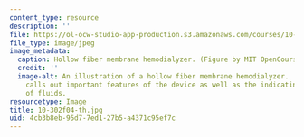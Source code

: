 ```yaml
---
content_type: resource
description: ''
file: https://ol-ocw-studio-app-production.s3.amazonaws.com/courses/10-302-transport-processes-fall-2004/4cb3b8eb95d77ed127b5a4371c95ef7c_10-302f04-th.jpg
file_type: image/jpeg
image_metadata:
  caption: Hollow fiber membrane hemodialyzer. (Figure by MIT OpenCourseWare.)
  credit: ''
  image-alt: An illustration of a hollow fiber membrane hemodialyzer.  The illustration
    calls out important features of the device as well as the indicating the flow
    of fluids.
resourcetype: Image
title: 10-302f04-th.jpg
uid: 4cb3b8eb-95d7-7ed1-27b5-a4371c95ef7c
---
```

